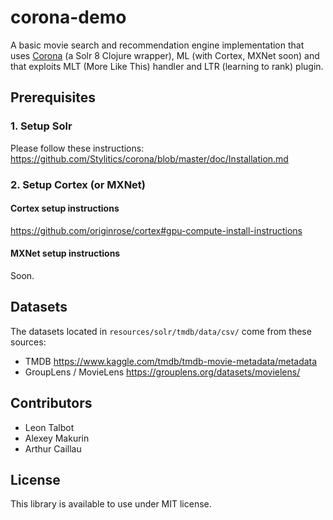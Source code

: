 # corona-demo
A basic movie search and recommendation engine implementation that uses [Corona](https://github.com/Stylitics/corona) (a Solr 8 Clojure wrapper), ML (with Cortex, MXNet soon) and that exploits MLT (More Like This) handler and LTR (learning to rank) plugin.

## Prerequisites

### 1. Setup Solr

Please follow these instructions: 
https://github.com/Stylitics/corona/blob/master/doc/Installation.md

### 2. Setup Cortex (or MXNet)

#### Cortex setup instructions

https://github.com/originrose/cortex#gpu-compute-install-instructions

#### MXNet setup instructions

Soon. 

## Datasets

The datasets located in `resources/solr/tmdb/data/csv/` come from these sources:
* TMDB https://www.kaggle.com/tmdb/tmdb-movie-metadata/metadata
* GroupLens / MovieLens https://grouplens.org/datasets/movielens/

## Contributors

- Leon Talbot
- Alexey Makurin
- Arthur Caillau

## License

This library is available to use under MIT license.

